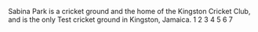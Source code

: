 
Sabina Park is a cricket ground and the home of the Kingston Cricket Club, and is the only Test cricket ground in Kingston, Jamaica.
1
2
3
4
5
6
7